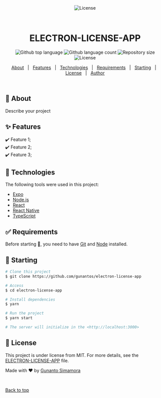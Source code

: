 <div align="center" id="top"> 
  <img src="./.github/app.gif" alt="License" />

&#xa0;

  <!-- <a href="https://license.netlify.app">Demo</a> -->
</div>

<h1 align="center">ELECTRON-LICENSE-APP</h1>

<p align="center">
  <img alt="Github top language" src="https://img.shields.io/github/languages/top/gunantos/electron-license-app?color=56BEB8">

  <img alt="Github language count" src="https://img.shields.io/github/languages/count/gunantos/electron-license-app?color=56BEB8">

  <img alt="Repository size" src="https://img.shields.io/github/repo-size/gunantos/electron-license-app?color=56BEB8">

  <img alt="License" src="https://img.shields.io/github/license/gunantos/electron-license-app?color=56BEB8">

  <!-- <img alt="Github issues" src="https://img.shields.io/github/issues/gunantos/electron-license-app?color=56BEB8" /> -->

  <!-- <img alt="Github forks" src="https://img.shields.io/github/forks/gunantos/electron-license-app?color=56BEB8" /> -->

  <!-- <img alt="Github stars" src="https://img.shields.io/github/stars/gunantos/electron-license-app?color=56BEB8" /> -->
</p>

<!-- Status -->

<!-- <h4 align="center">
	🚧  License 🚀 Under construction...  🚧
</h4>

<hr> -->

<p align="center">
  <a href="#dart-about">About</a> &#xa0; | &#xa0; 
  <a href="#sparkles-features">Features</a> &#xa0; | &#xa0;
  <a href="#rocket-technologies">Technologies</a> &#xa0; | &#xa0;
  <a href="#white_check_mark-requirements">Requirements</a> &#xa0; | &#xa0;
  <a href="#checkered_flag-starting">Starting</a> &#xa0; | &#xa0;
  <a href="#memo-license">License</a> &#xa0; | &#xa0;
  <a href="https://github.com/gunantos" target="_blank">Author</a>
</p>

<br>

## :dart: About

Describe your project

## :sparkles: Features

:heavy_check_mark: Feature 1;\
:heavy_check_mark: Feature 2;\
:heavy_check_mark: Feature 3;

## :rocket: Technologies

The following tools were used in this project:

- [Expo](https://expo.io/)
- [Node.js](https://nodejs.org/en/)
- [React](https://pt-br.reactjs.org/)
- [React Native](https://reactnative.dev/)
- [TypeScript](https://www.typescriptlang.org/)

## :white_check_mark: Requirements

Before starting :checkered_flag:, you need to have [Git](https://git-scm.com) and [Node](https://nodejs.org/en/) installed.

## :checkered_flag: Starting

```bash
# Clone this project
$ git clone https://github.com/gunantos/electron-license-app

# Access
$ cd electron-license-app

# Install dependencies
$ yarn

# Run the project
$ yarn start

# The server will initialize in the <http://localhost:3000>
```

## :memo: License

This project is under license from MIT. For more details, see the [ELECTRON-LICENSE-APP](LICENSE.md) file.

Made with :heart: by <a href="https://github.com/gunantos" target="_blank">Gunanto Simamora</a>

&#xa0;

<a href="#top">Back to top</a>
